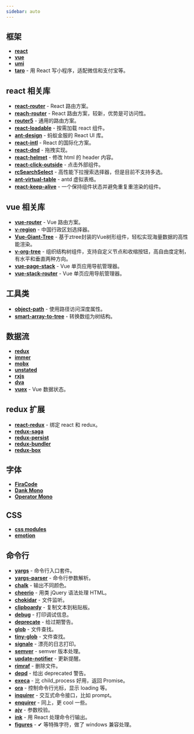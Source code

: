 ```yaml
---
sidebar: auto
---
```


## 框架

* [**react**][1-1]
* [**vue**][1-2]
* [**umi**][1-3]
* [**taro**][1-4] - 用 React 写小程序，适配微信和支付宝等。

## react 相关库

* [**react-router**][2-1] - React 路由方案。
* [**reach-router**][2-2] - React 路由方案，较新，优势是可访问性。
* [**router5**][2-3] - 通用的路由方案。
* [**react-loadable**][2-4] - 按需加载 react 组件。
* [**ant-design**][2-5] - 蚂蚁金服的 React UI 库。
* [**react-intl**][2-6] - React 的国际化方案。
* [**react-dnd**][2-7] - 拖拽实现。
* [**react-helmet**][2-8] - 修改 html 的 header 内容。
* [**react-click-outside**][2-9] - 点击外部组件。
* [**rcSearchSelect**][2-10] - 高性能下拉搜索选择器，但是目前不支持多选。
* [**ant-virtual-table**][2-11] - antd 虚拟表格。
* [**react-keep-alive**][2-12] - 一个保持组件状态并避免重复重渲染的组件。

## vue 相关库

* [**vue-router**][3-1] - Vue 路由方案。
* [**v-region**][3-2] - 中国行政区划选择器。
* [**Vue-Giant-Tree**][3-3] - 基于ztree封装的Vue树形组件，轻松实现海量数据的高性能渲染。
* [**v-org-tree**][3-4] - 组织结构树组件，支持自定义节点和收缩按钮，高自由度定制，有水平和垂直两种方向。
* [**vue-page-stack**][3-5] - Vue 单页应用导航管理器。
* [**vue-stack-router**][3-6] - Vue 单页应用导航管理器。

## 工具类

* [**object-path**][4-1] - 使用路径访问深度属性。
* [**smart-array-to-tree**][4-2] - 转换数组为树结构。

## 数据流

* [**redux**][5-1]
* [**immer**][5-2]
* [**mobx**][5-3]
* [**unstated**][5-4]
* [**rxjs**][5-5]
* [**dva**][5-6]
* [**vuex**][5-7] - Vue 数据状态。


## redux 扩展

* [**react-redux**][6-1] - 绑定 react 和 redux。
* [**redux-saga**][6-2]
* [**redux-persist**][6-3]
* [**redux-bundler**][6-4]
* [**redux-box**][6-5]

## 字体

* [**FiraCode**][7-1]
* [**Dank Mono**][7-2]
* [**Operator Mono**][7-3]

## CSS

* [**css modules**][8-1]
* [**emotion**][8-2]

## 命令行

* [**yargs**][9-1] - 命令行入口套件。
* [**yargs-parser**][9-2] - 命令行参数解析。
* [**chalk**][9-3] - 输出不同颜色。
* [**cheerio**][9-4] - 用类 jQuery 语法处理 HTML。
* [**chokidar**][9-5] - 文件监听。
* [**clipboardy**][9-6] - 复制文本到粘贴板。
* [**debug**][9-7] - 打印调试信息。
* [**deprecate**][9-8] - 给过期警告。
* [**glob**][9-9] - 文件查找。
* [**tiny-glob**][9-10] - 文件查找。
* [**signale**][9-11] - 漂亮的日志打印。
* [**semver**][9-12] - semver 版本处理。
* [**update-notifier**][9-13] - 更新提醒。
* [**rimraf**][9-14] - 删除文件。
* [**depd**][9-15] - 给出 deprecated 警告。
* [**execa**][9-16] - 比 child\_process 好用，返回 Promise。
* [**ora**][9-17] - 控制命令行光标，显示 loading 等。
* [**inquirer**][9-18] - 交互式命令接口，比如 prompt。
* [**enquirer**][9-19] - 同上，更 cool 一些。
* [**ajv**][9-20] - 参数校验。
* [**ink**][9-21] - 用 React 处理命令行输出。
* [**figures**][9-22] - ✔︎ 等特殊字符，做了 windows 兼容处理。


[1-1]:	https://github.com/facebook/react
[1-2]:	https://github.com/vuejs/vue
[1-3]:	https://github.com/umijs/umi
[1-4]:	https://github.com/NervJS/taro
[2-1]:	https://github.com/ReactTraining/react-router
[2-2]:	https://github.com/reach/router
[2-3]:	https://github.com/router5/router5
[2-4]:	https://github.com/jamiebuilds/react-loadable
[2-5]:	https://github.com/ant-design/ant-design
[2-6]:	https://github.com/yahoo/react-intl
[2-7]:	https://github.com/react-dnd/react-dnd
[2-8]:	https://github.com/nfl/react-helmet
[2-9]:  https://github.com/tj/react-click-outside
[2-10]: https://github.com/ctq123/rcSearchSelect
[2-11]: https://github.com/ctq123/ant-virtual-table
[2-12]: https://github.com/StructureBuilder/react-keep-alive
[3-1]:	https://github.com/vuejs/vue-router
[3-2]:	https://github.com/TerryZ/v-region
[3-3]:	https://github.com/tower1229/Vue-Giant-Tree
[3-4]:	https://github.com/lison16/v-org-tree
[3-5]:	https://github.com/hezhongfeng/vue-page-stack
[3-6]:  https://github.com/luojilab/vue-stack-router
[4-1]:	https://github.com/mariocasciaro/object-path
[4-2]:  https://github.com/internet5/smart-array-to-tree
[5-1]:  https://github.com/reduxjs/redux
[5-2]:	https://github.com/mweststrate/immer
[5-3]:	https://github.com/mobxjs/mobx
[5-4]:	https://github.com/jamiebuilds/unstated
[5-5]:	https://github.com/ReactiveX/rxjs
[5-6]:	https://github.com/dvajs/dva
[5-7]:	https://github.com/vuejs/vuex
[6-1]:	https://github.com/reduxjs/react-redux
[6-2]:	https://github.com/redux-saga/redux-saga
[6-3]:	https://github.com/rt2zz/redux-persist
[6-4]:	https://github.com/henrikjoreteg/redux-bundler
[6-5]:	https://github.com/anish000kumar/redux-box
[7-1]:	https://github.com/tonsky/FiraCode
[7-2]:	https://dank.sh/
[7-3]:	https://www.typography.com/blog/introducing-operator
[8-1]:	https://github.com/css-modules/css-modules
[8-2]:	https://github.com/emotion-js/emotion
[9-1]:	https://github.com/yargs/yargs
[9-2]:	https://github.com/yargs/yargs-parser
[9-3]:	https://github.com/chalk/chalk
[9-4]:	https://github.com/cheeriojs/cheerio
[9-5]:	https://github.com/paulmillr/chokidar
[9-6]:	https://github.com/sindresorhus/clipboardy
[9-7]:	https://github.com/visionmedia/debug
[9-8]:	https://github.com/brianc/node-deprecate
[9-9]:	https://github.com/isaacs/node-glob
[9-10]:	https://github.com/terkelg/tiny-glob
[9-11]:	https://github.com/klaussinani/signale
[9-12]:	https://github.com/npm/node-semver
[9-13]:	https://github.com/yeoman/update-notifier
[9-14]:	https://github.com/isaacs/rimraf
[9-15]:	https://github.com/dougwilson/nodejs-depd
[9-16]:	https://github.com/sindresorhus/execa
[9-17]:	https://github.com/sindresorhus/ora
[9-18]:	https://github.com/SBoudrias/Inquirer.js
[9-19]:	https://github.com/enquirer/enquirer
[9-20]:	https://github.com/epoberezkin/ajv
[9-21]:	https://github.com/vadimdemedes/ink
[9-22]:	https://github.com/sindresorhus/figures